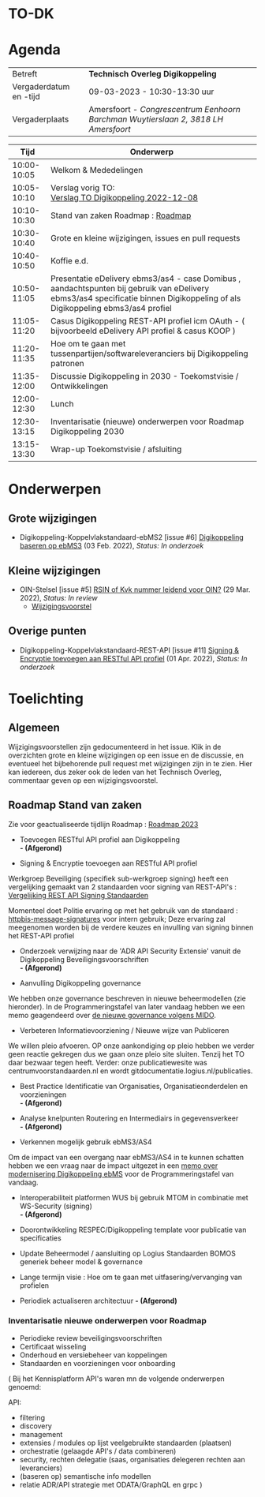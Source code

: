 # TO-DK

# Agenda

|  |   |
|------------------------|-------------------------------------|
| Betreft  | **Technisch Overleg Digikoppeling** |
| Vergaderdatum en -tijd | 09-03-2023 - 10:30-13:30 uur  |
| Vergaderplaats  | Amersfoort - _Congrescentrum Eenhoorn Barchman Wuytierslaan 2, 3818 LH Amersfoort_ |


| Tijd | Onderwerp |
| --- | --- |
| 10:00-10:05 | Welkom & Mededelingen        |    
| 10:05-10:10 | Verslag vorig TO:<br> [Verslag TO Digikoppeling 2022-12-08](https://github.com/Logius-standaarden/Overleg/blob/main/Digikoppeling/2022-12-08/Verslag.md) |   
| 10:10-10:30 | Stand van zaken Roadmap : [Roadmap](https://github.com/Logius-standaarden/Digikoppeling-Algemeen/blob/roadmap_2023/Digikoppeling_Roadmap_2022_2023.md) |
| 10:30-10:40 | Grote en kleine wijzigingen, issues en pull requests   | 
| 10:40-10:50 | Koffie e.d. | 
| 10:50-11:05 |  Presentatie eDelivery ebms3/as4 - case Domibus , aandachtspunten bij gebruik van eDelivery ebms3/as4 specificatie binnen Digikoppeling of als Digikoppeling ebms3/as4 profiel |
| 11:05-11:20 | Casus Digikoppeling REST-API profiel icm OAuth - ( bijvoorbeeld eDelivery API profiel & casus KOOP ) |
| 11:20-11:35 | Hoe om te gaan met tussenpartijen/softwareleveranciers bij Digikoppeling patronen |
| 11:35-12:00 | Discussie Digikoppeling in 2030 - Toekomstvisie / Ontwikkelingen |
| 12:00-12:30 | Lunch |
| 12:30-13:15 | Inventarisatie (nieuwe) onderwerpen voor Roadmap Digikoppeling 2030 |
| 13:15-13:30 | Wrap-up Toekomstvisie / afsluiting |

# Onderwerpen

## Grote wijzigingen
* Digikoppeling-Koppelvlakstandaard-ebMS2 [issue #6] [Digikoppeling baseren op ebMS3](https://github.com/Logius-standaarden/Digikoppeling-Koppelvlakstandaard-ebMS2/issues/6) (03 Feb. 2022), _Status: In onderzoek_

## Kleine wijzigingen
* OIN-Stelsel [issue #5] [RSIN of Kvk nummer leidend voor OIN?](https://github.com/Logius-standaarden/OIN-Stelsel/issues/5) (29 Mar. 2022), _Status: In review_
  * [Wijzigingsvoorstel](https://github.com//Logius-standaarden/OIN-Stelsel/pull/7/files)

## Overige punten
* Digikoppeling-Koppelvlakstandaard-REST-API [issue #11] [Signing & Encryptie toevoegen aan RESTful API profiel](https://github.com/Logius-standaarden/Digikoppeling-Koppelvlakstandaard-REST-API/issues/11) (01 Apr. 2022), _Status: In onderzoek_

# Toelichting



## Algemeen

Wijzigingsvoorstellen zijn gedocumenteerd in het issue. Klik in de overzichten grote en kleine wijzigingen op een issue en de discussie, en eventueel het bijbehorende pull request met wijzigingen zijn in te zien. Hier kan iedereen, dus zeker ook de leden van het Technisch Overleg, commentaar geven op een wijzigingsvoorstel.

## Roadmap Stand van zaken

Zie voor geactualiseerde tijdlijn Roadmap : [Roadmap 2023](https://github.com/Logius-standaarden/Digikoppeling-Algemeen/blob/roadmap_2023/Digikoppeling_Roadmap_2022_2023.md#tijdlijn-roadmap-digikoppeling-standaarden)

* Toevoegen RESTful API profiel aan Digikoppeling	
__- (Afgerond)__

* Signing & Encryptie toevoegen aan RESTful API profiel	

Werkgroep Beveiliging (specifiek sub-werkgroep signing) heeft een vergelijking gemaakt van 2 standaarden voor signing van REST-API's :
[Vergelijking REST API Signing Standaarden](https://geonovum.github.io/KP-APIs/publicaties/REST_API_Signing_Standaarden)

Momenteel doet Politie ervaring op met het gebruik van de standaard : [httpbis-message-signatures](https://datatracker.ietf.org/doc/draft-ietf-httpbis-message-signatures/) voor intern gebruik;
Deze ervaring zal meegenomen worden bij de verdere keuzes en invulling van signing binnen het REST-API profiel
 
* Onderzoek verwijzing naar de 'ADR API Security Extensie' vanuit de Digikoppeling Beveiligingsvoorschriften		
__- (Afgerond)__

* Aanvulling Digikoppeling governance

We hebben onze governance beschreven in nieuwe beheermodellen (zie hieronder). In de Programmeringstafel van later vandaag hebben we een memo geagendeerd over [de nieuwe governance volgens MIDO](Memo%20Governance%20Logius%20Standaarden.pdf).

* Verbeteren Informatievoorziening / Nieuwe wijze van Publiceren

We willen pleio afvoeren. OP onze aankondiging op pleio hebben we verder geen reactie gekregen dus we gaan onze pleio site sluiten. Tenzij het TO daar bezwaar tegen heeft. Verder: onze publicatiewesite was centrumvoorstandaarden.nl en wordt gitdocumentatie.logius.nl/publicaties.

* Best Practice Identificatie van Organisaties, Organisatieonderdelen en voorzieningen	
__- (Afgerond)__

* Analyse knelpunten Routering en Intermediairs in gegevensverkeer						
__- (Afgerond)__

* Verkennen mogelijk gebruik ebMS3/AS4	

Om de impact van een overgang naar ebMS3/AS4 in te kunnen schatten hebben we een vraag naar de impact uitgezet in een [memo over modernisering Digikoppeling ebMS](Memo%20Modernisering%20Digikoppeling%20ebMS.pdf) voor de Programmeringstafel van vandaag. 

* Interoperabiliteit platformen WUS bij gebruik MTOM in combinatie met WS-Security (signing)				
__- (Afgerond)__

* Doorontwikkeling RESPEC/Digikoppeling template voor publicatie van specificaties	

* Update Beheermodel / aansluiting op Logius Standaarden BOMOS generiek beheer model & governance			

* Lange termijn visie : Hoe om te gaan met uitfasering/vervanging van profielen			

* Periodiek actualiseren architectuur
__- (Afgerond)__



### Inventarisatie nieuwe onderwerpen voor Roadmap

* Periodieke review beveiligingsvoorschriften
* Certificaat wisseling
* Onderhoud en versiebeheer van koppelingen
* Standaarden en voorzieningen voor onboarding

(
Bij het Kennisplatform API's waren mn de volgende onderwerpen genoemd:

API:

- filtering
- discovery
- management
- extensies / modules op lijst veelgebruikte standaarden (plaatsen)
- orchestratie (gelaagde API's / data combineren)
- security, rechten delegatie (saas, organisaties delegeren rechten aan leveranciers)
- (baseren op) semantische info modellen
- relatie ADR/API strategie met ODATA/GraphQL en grpc
)
